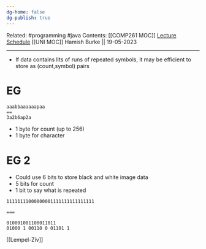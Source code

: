 ```yaml
---
dg-home: false
dg-publish: true
---
```

Related: #programming #java 
Contents: [[COMP261 MOC]]
[Lecture Schedule](https://ecs.wgtn.ac.nz/Courses/COMP261_2023T1/LectureSchedule)
[[UNI MOC]]
Hamish Burke || 19-05-2023
***

- If data contains llts of runs of repeated symbols, it may be efficient to store as (count,symbol) pairs

# EG

```
aaabbaaaaaapaa
==
3a2b6ap2a
```

- 1 byte for count (up to 256)
- 1 byte for character

# EG 2

- Could use 6 bits to store black and white image data
- 5 bits for count
- 1 bit to say what is repeated

```
11111111000000001111111111111111

===

010001001100011011
01000 1 00110 0 01101 1
```


[[Lempel-Ziv]]
